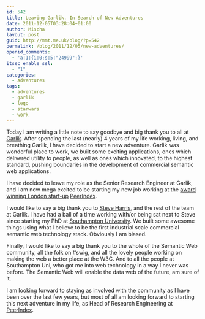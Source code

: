 ```yaml
---
id: 542
title: Leaving Garlik. In Search of New Adventures
date: 2011-12-05T03:28:04+01:00
author: Mischa
layout: post
guid: http://mmt.me.uk/blog/?p=542
permalink: /blog/2011/12/05/new-adventures/
openid_comments:
  - 'a:1:{i:0;s:5:"24999";}'
itsec_enable_ssl:
  - "1"
categories:
  - Adventures
tags:
  - adventures
  - garlik
  - lego
  - starwars
  - work
---
```

Today I am writing a little note to say goodbye and big thank you to all at [Garlik](http://www.garlik.com/). After spending the last (nearly) 4 years of my life working, living, and breathing Garlik, I have decided to start a new adventure. Garlik was wonderful place to work, we built some exciting applications, ones which delivered utility to people, as well as ones which innovated, to the highest standard, pushing boundaries in the development of commercial semantic web applications. 

I have decided to leave my role as the Senior Research Engineer at Garlik, and I am now mega excited to be starting my new job working at the [award winning London start-up](http://eu.techcrunch.com/2011/11/18/peer-index-takes-the-honours-as-the-europas-awards-drifts-east/) [PeerIndex](http://www.peerindex.com/). 

I would like to say a big thank you to [Steve Harris](http://plugin.org.uk/swh.xrdf#me), and the rest of the team at Garlik. I have had a ball of a time working with/or being sat next to Steve since starting my PhD at [Southampton University](http://www.ecs.soton.ac.uk/). We built some awesome things using what I believe to be the first industrial scale commercial semantic web technology stack. Obviously I am biased. 

Finally, I would like to say a big thank you to the whole of the Semantic Web community, all the folk on #swig, and all the lovely people working on making the web a better place at the W3C. And to all the people at Southampton Uni, who got me into web technology in a way I never was before. The Semantic Web will enable the data web of the future, am sure of it.

I am looking forward to staying as involved with the community as I have been over the last few years, but most of all am looking forward to starting this next adventure in my life, as Head of Research Engineering at [PeerIndex](http://www.peerindex.com/).
